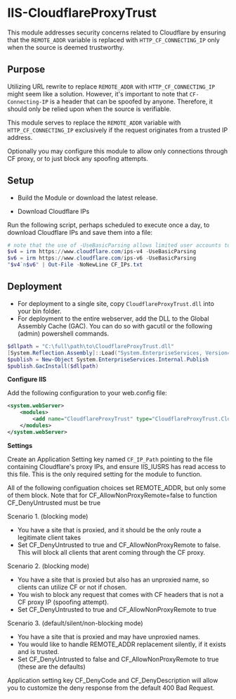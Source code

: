 # IIS-CloudflareProxyTrust

This module addresses security concerns related to Cloudflare by ensuring that the `REMOTE_ADDR` variable is replaced with `HTTP_CF_CONNECTING_IP` only when the source is deemed trustworthy.

## Purpose

Utilizing URL rewrite to replace `REMOTE_ADDR` with `HTTP_CF_CONNECTING_IP` might seem like a solution. However, it's important to note that `CF-Connecting-IP` is a header that can be spoofed by anyone. Therefore, it should only be relied upon when the source is verifiable.

This module serves to replace the `REMOTE_ADDR` variable with `HTTP_CF_CONNECTING_IP` exclusively if the request originates from a trusted IP address. 

Optionally you may configure this module to allow only connections through CF proxy, or to just block any spoofing attempts.

## Setup

- Build the Module or download the latest release.

- Download Cloudflare IPs
   
Run the following script, perhaps scheduled to execute once a day, to download Cloudflare IPs and save them into a file:

   ```powershell
   # note that the use of -UseBasicParsing allows limited user accounts to run irm/iwr!
   $v4 = irm https://www.cloudflare.com/ips-v4 -UseBasicParsing
   $v6 = irm https://www.cloudflare.com/ips-v6 -UseBasicParsing
   "$v4`n$v6" | Out-File -NoNewLine CF_IPs.txt
   ```

## Deployment

   - For deployment to a single site, copy `CloudflareProxyTrust.dll` into your bin folder.
   - For deployment to the entire webserver, add the DLL to the Global Assembly Cache (GAC). You can do so with gacutil or the following (admin) powershell commands.
```powershell
$dllpath = "C:\full\path\to\CloudflareProxyTrust.dll"
[System.Reflection.Assembly]::Load("System.EnterpriseServices, Version=4.0.0.0, Culture=neutral, PublicKeyToken=b03f5f7f11d50a3a") | Out-Null
$publish = New-Object System.EnterpriseServices.Internal.Publish
$publish.GacInstall($dllpath)
```

**Configure IIS**

   Add the following configuration to your web.config file:

   ```xml
   <system.webServer>
       <modules>
           <add name="CloudflareProxyTrust" type="CloudflareProxyTrust.CloudflareIpModule, CloudflareProxyTrust, Version=1.1.0.0, Culture=neutral, PublicKeyToken=7381665d8f939351" preCondition="runtimeVersionv4.0" />
       </modules>
   </system.webServer>
   ```

**Settings**

Create an Application Setting key named `CF_IP_Path` pointing to the file containing Cloudflare's proxy IPs, and ensure IIS_IUSRS has read access to this file. This is the only required setting for the module to function.
   
All of the following configuation choices set REMOTE_ADDR, but only some of them block.
Note that for CF_AllowNonProxyRemote=false to function CF_DenyUntrusted must be true

Scenario 1. (blocking mode)

- You have a site that is proxied, and it should be the only route a legitimate client takes
- Set CF_DenyUntrusted to true and CF_AllowNonProxyRemote to false. This will block all clients that arent coming through the CF proxy.

Scenario 2. (blocking mode)

- You have a site that is proxied but also has an unproxied name, so clients can utilize CF or not if chosen.
- You wish to block any request that comes with CF headers that is not a CF proxy IP (spoofing attempt).
- Set CF_DenyUntrusted to true and CF_AllowNonProxyRemote to true

Scenario 3. (default/silent/non-blocking mode)

- You have a site that is proxied and may have unproxied names.
- You would like to handle REMOTE_ADDR replacement silently, if it exists and is trusted.
- Set CF_DenyUntrusted to false and CF_AllowNonProxyRemote to true (these are the defaults)

Application setting key CF_DenyCode and CF_DenyDescription will allow you to customize the deny response from the default 400 Bad Request.
